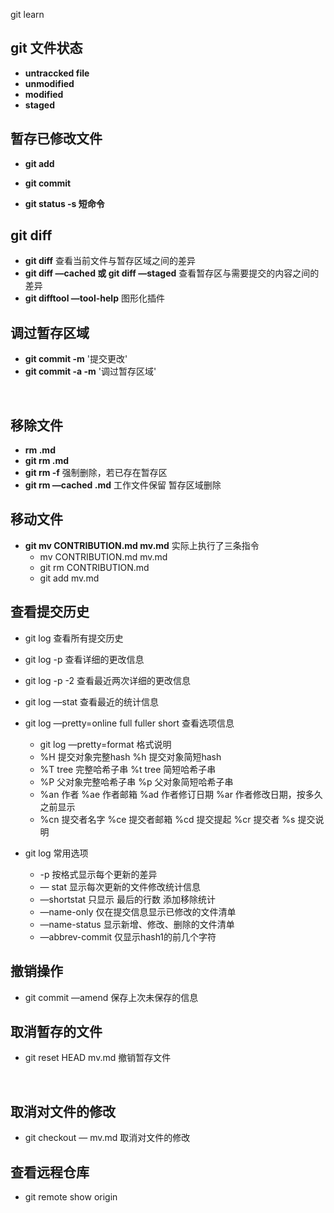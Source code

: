 git learn

## git 文件状态

* **untraccked file**
* **unmodified**
* **modified**
* **staged**



## 暂存已修改文件

* **git add**

* **git commit**

* **git status -s 短命令**


## git diff

* **git diff** 查看当前文件与暂存区域之间的差异
* **git diff —cached 或 git diff —staged** 查看暂存区与需要提交的内容之间的差异
* **git difftool —tool-help**  图形化插件

## 调过暂存区域

* **git commit -m** '提交更改'
* **git commit -a -m**  '调过暂存区域'

​    

## 移除文件

* **rm .md** 
* **git rm .md**
* **git rm -f** 强制删除，若已存在暂存区
* **git rm —cached .md** 工作文件保留  暂存区域删除



## 移动文件

* **git mv CONTRIBUTION.md mv.md** 实际上执行了三条指令
  * mv CONTRIBUTION.md mv.md
  * git rm CONTRIBUTION.md
  * git add mv.md



## 查看提交历史

* git log 查看所有提交历史

* git log -p 查看详细的更改信息

* git log -p -2 查看最近两次详细的更改信息

* git log —stat 查看最近的统计信息

* git log —pretty=online full fuller short 查看选项信息

  * git log —pretty=format 格式说明
  * %H 提交对象完整hash %h 提交对象简短hash
  * %T tree 完整哈希子串 %t tree 简短哈希子串
  * %P 父对象完整哈希子串 %p 父对象简短哈希子串
  * %an 作者            %ae 作者邮箱 %ad 作者修订日期 %ar 作者修改日期，按多久之前显示
  * %cn 提交者名字 %ce 提交者邮箱 %cd 提交提起 %cr 提交者 %s 提交说明

* git log 常用选项

  * -p 按格式显示每个更新的差异
  * — stat 显示每次更新的文件修改统计信息
  * —shortstat 只显示 最后的行数 添加移除统计
  * —name-only 仅在提交信息显示已修改的文件清单
  * —name-status 显示新增、修改、删除的文件清单
  * —abbrev-commit 仅显示hash1的前几个字符


## 撤销操作

* git commit —amend 保存上次未保存的信息



## 取消暂存的文件

* git reset HEAD mv.md 撤销暂存文件

  ​

## 取消对文件的修改

* git checkout — mv.md 取消对文件的修改

## 查看远程仓库

* git remote show origin




